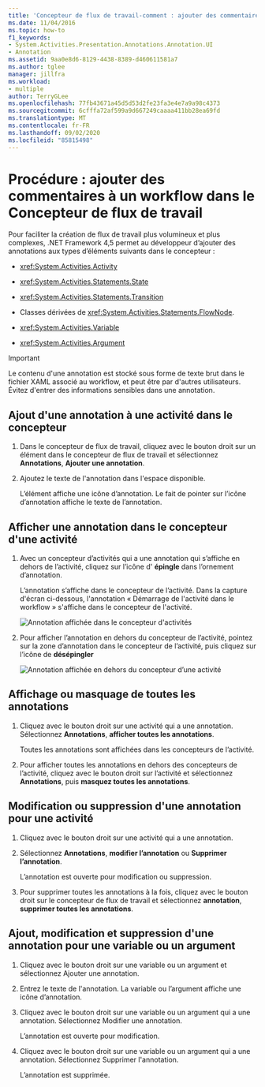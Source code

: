 ```yaml
---
title: 'Concepteur de flux de travail-comment : ajouter des commentaires à un flux de travail'
ms.date: 11/04/2016
ms.topic: how-to
f1_keywords:
- System.Activities.Presentation.Annotations.Annotation.UI
- Annotation
ms.assetid: 9aa0e8d6-8129-4438-8389-d460611581a7
ms.author: tglee
manager: jillfra
ms.workload:
- multiple
author: TerryGLee
ms.openlocfilehash: 77fb43671a45d5d53d2fe23fa3e4e7a9a98c4373
ms.sourcegitcommit: 6cfffa72af599a9d667249caaaa411bb28ea69fd
ms.translationtype: MT
ms.contentlocale: fr-FR
ms.lasthandoff: 09/02/2020
ms.locfileid: "85815498"
---
```

# <a name="how-to-add-comments-to-a-workflow-in-the-workflow-designer"></a>Procédure : ajouter des commentaires à un workflow dans le Concepteur de flux de travail

Pour faciliter la création de flux de travail plus volumineux et plus complexes, .NET Framework 4,5 permet au développeur d’ajouter des annotations aux types d’éléments suivants dans le concepteur :

- <xref:System.Activities.Activity>

- <xref:System.Activities.Statements.State>

- <xref:System.Activities.Statements.Transition>

- Classes dérivées de <xref:System.Activities.Statements.FlowNode>.

- <xref:System.Activities.Variable>

- <xref:System.Activities.Argument>

> [!IMPORTANT]
> Le contenu d'une annotation est stocké sous forme de texte brut dans le fichier XAML associé au workflow, et peut être par d'autres utilisateurs. Évitez d'entrer des informations sensibles dans une annotation.

## <a name="adding-an-annotation-to-an-activity-in-the-designer"></a>Ajout d'une annotation à une activité dans le concepteur

1. Dans le concepteur de flux de travail, cliquez avec le bouton droit sur un élément dans le concepteur de flux de travail et sélectionnez **Annotations**, **Ajouter une annotation**.

1. Ajoutez le texte de l'annotation dans l'espace disponible.

   L’élément affiche une icône d’annotation. Le fait de pointer sur l’icône d’annotation affiche le texte de l’annotation.

## <a name="displaying-an-annotation-in-an-activitys-designer"></a>Afficher une annotation dans le concepteur d'une activité

1. Avec un concepteur d’activités qui a une annotation qui s’affiche en dehors de l’activité, cliquez sur l’icône d' **épingle** dans l’ornement d’annotation.

   L’annotation s’affiche dans le concepteur de l’activité. Dans la capture d'écran ci-dessous, l'annotation « Démarrage de l'activité dans le workflow » s'affiche dans le concepteur de l'activité.

   ![Annotation affichée dans le concepteur d'activités](../workflow-designer/media/annotationindesigner.png)

2. Pour afficher l’annotation en dehors du concepteur de l’activité, pointez sur la zone d’annotation dans le concepteur de l’activité, puis cliquez sur l’icône de **désépingler**

   ![Annotation affichée en dehors du concepteur d’une activité](../workflow-designer/media/annotationoutsidedesigner.png)

## <a name="showing-or-hiding-all-annotations"></a>Affichage ou masquage de toutes les annotations

1. Cliquez avec le bouton droit sur une activité qui a une annotation. Sélectionnez **Annotations**, **afficher toutes les annotations**.

   Toutes les annotations sont affichées dans les concepteurs de l’activité.

1. Pour afficher toutes les annotations en dehors des concepteurs de l’activité, cliquez avec le bouton droit sur l’activité et sélectionnez **Annotations**, puis **masquez toutes les annotations**.

## <a name="editing-or-deleting-an-annotation-for-an-activity"></a>Modification ou suppression d'une annotation pour une activité

1. Cliquez avec le bouton droit sur une activité qui a une annotation.

1. Sélectionnez **Annotations**, **modifier l’annotation** ou **Supprimer l’annotation**.

   L’annotation est ouverte pour modification ou suppression.

1. Pour supprimer toutes les annotations à la fois, cliquez avec le bouton droit sur le concepteur de flux de travail et sélectionnez **annotation**, **supprimer toutes les annotations**.

## <a name="adding-editing-and-deleting-an-annotation-for-a-variable-or-argument"></a>Ajout, modification et suppression d'une annotation pour une variable ou un argument

1. Cliquez avec le bouton droit sur une variable ou un argument et sélectionnez Ajouter une annotation.

1. Entrez le texte de l'annotation. La variable ou l’argument affiche une icône d’annotation.

1. Cliquez avec le bouton droit sur une variable ou un argument qui a une annotation. Sélectionnez Modifier une annotation.

   L’annotation est ouverte pour modification.

1. Cliquez avec le bouton droit sur une variable ou un argument qui a une annotation. Sélectionnez Supprimer l'annotation.

   L’annotation est supprimée.
